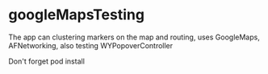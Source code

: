 # googleMapsTesting
The app can clustering markers on the map and routing, uses GoogleMaps, AFNetworking, also testing WYPopoverController

Don't forget pod install
